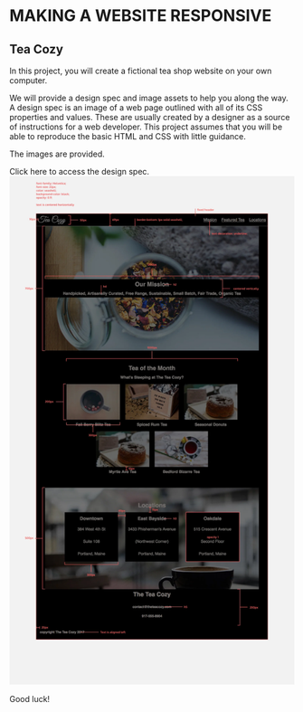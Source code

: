 # MAKING A WEBSITE RESPONSIVE

## Tea Cozy

In this project, you will create a fictional tea shop website on your own computer.

We will provide a design spec and image assets to help you along the way. A design spec is an image of a web page outlined with all of its CSS properties and values. These are usually created by a designer as a source of instructions for a web developer. This project assumes that you will be able to reproduce the basic HTML and CSS with little guidance.

The images are provided. 

Click here to access the design spec.
![design spec](https://github.com/github524/tea_cozy/blob/main/tea_cozy_design_spec.png)

Good luck!
